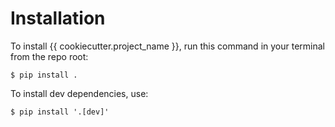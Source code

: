 # Installation

To install {{ cookiecutter.project_name }}, run this command in your
terminal from the repo root:

``` console
$ pip install .
```

To install dev dependencies, use:

``` console
$ pip install '.[dev]'
```
